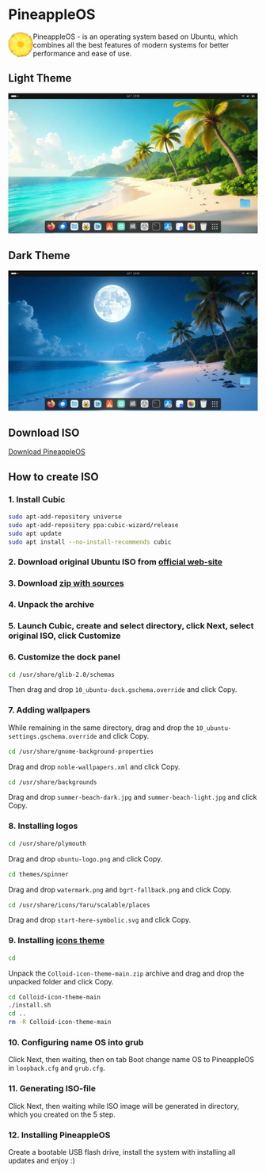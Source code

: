 # PineappleOS

<img align="left" width="50" src="./start-here-symbolic.svg">

PineappleOS - is an operating system based on Ubuntu, which combines all the best features of modern systems for better performance and ease of use.

## Light Theme
![Screenshot](screenshot_light.png) 

## Dark Theme
![Screenshot](screenshot_dark.png)

## Download ISO
[Download PineappleOS](https://drive.google.com/file/d/1vhXfDbbHK98WqOvkKnFbFuYJXyHE96kx/view?usp=sharing)

## How to create ISO

### 1. Install Cubic
```bash
sudo apt-add-repository universe
sudo apt-add-repository ppa:cubic-wizard/release
sudo apt update
sudo apt install --no-install-recommends cubic
```
### 2. Download original Ubuntu ISO from [official web-site](https://ubuntu.com/download/desktop)

### 3. Download [zip with sources](https://github.com/VladislavBanitsky/PineappleOS/archive/refs/heads/main.zip)

### 4. Unpack the archive

### 5. Launch Cubic, create and select directory, click Next, select original ISO, click Customize

### 6. Customize the dock panel
```bash
cd /usr/share/glib-2.0/schemas
```
Then drag and drop ```10_ubuntu-dock.gschema.override``` and click Copy.

### 7. Adding wallpapers
While remaining in the same directory, drag and drop the ```10_ubuntu-settings.gschema.override``` and click Copy.
```bash
cd /usr/share/gnome-background-properties
```
Drag and drop ```noble-wallpapers.xml``` and click Copy.
```bash
cd /usr/share/backgrounds
```
Drag and drop ```summer-beach-dark.jpg``` and ```summer-beach-light.jpg``` and click Copy.

### 8. Installing logos
```bash
cd /usr/share/plymouth
```
Drag and drop ```ubuntu-logo.png``` and click Copy.
```bash
cd themes/spinner
```
Drag and drop ```watermark.png``` and ```bgrt-fallback.png``` and click Copy.
```bash
cd /usr/share/icons/Yaru/scalable/places
```
Drag and drop ```start-here-symbolic.svg``` and click Copy.

### 9. Installing [icons theme](https://github.com/vinceliuice/Colloid-icon-theme)
```bash
cd
```
Unpack the ```Colloid-icon-theme-main.zip``` archive and drag and drop the unpacked folder and click Copy.
```bash
cd Colloid-icon-theme-main
./install.sh
cd ..
rm -R Colloid-icon-theme-main
```

### 10. Configuring name OS into grub 
Click Next, then waiting, then on tab Boot change name OS to PineappleOS in ```loopback.cfg``` and ```grub.cfg```.

### 11. Generating ISO-file
Click Next, then waiting while ISO image will be generated in directory, which you created on the 5 step.

### 12. Installing PineappleOS 
Create a bootable USB flash drive, install the system with installing all updates and enjoy :)
